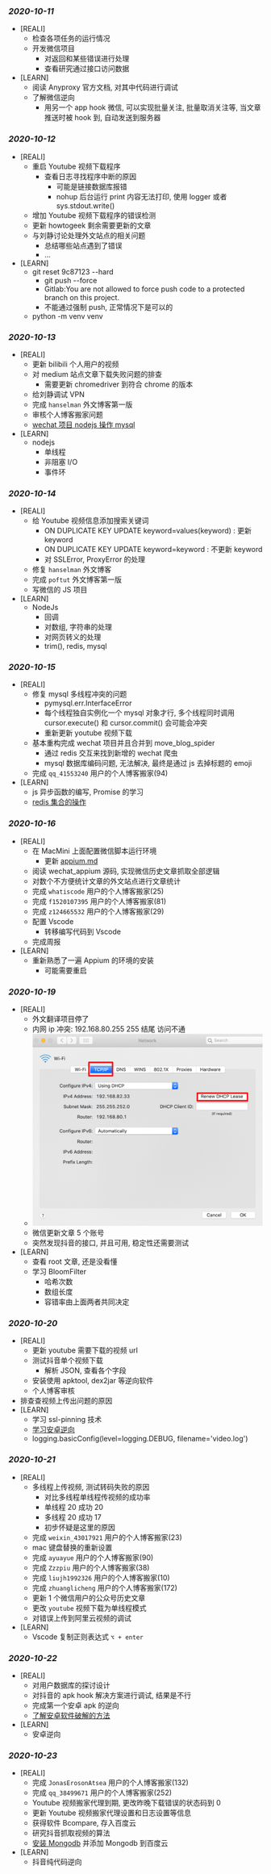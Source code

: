 ### *2020-10-11*
- [REALI]
  - 检查各项任务的运行情况
  - 开发微信项目
    - 对返回和某些错误进行处理
    - 查看研究通过接口访问数据
- [LEARN]
  - 阅读 Anyproxy 官方文档, 对其中代码进行调试
  - 了解微信逆向
    - 用另一个 app hook 微信, 可以实现批量关注, 批量取消关注等, 当文章推送时被 hook 到, 自动发送到服务器

### *2020-10-12*
- [REALI]
  - 重启 Youtube 视频下载程序
    - 查看日志寻找程序中断的原因
      - 可能是链接数据库报错
      - nohup 后台运行 print 内容无法打印, 使用 logger 或者 sys.stdout.write()
  - 增加 Youtube 视频下载程序的错误检测
  - 更新 howtogeek 剩余需要更新的文章
  - 与刘静讨论处理外文站点的相关问题
    - 总结哪些站点遇到了错误
    - ...
- [LEARN]
  - git reset 9c87123 --hard
    - git push --force
    - Gitlab:You are not allowed to force push code to a protected branch on this project.
    - 不能通过强制 push, 正常情况下是可以的
  - python -m venv venv

### *2020-10-13*
- [REALI]
  - 更新 bilibili 个人用户的视频
  - 对 medium 站点文章下载失败问题的排查
    - 需要更新 chromedriver 到符合 chrome 的版本
  - 给刘静调试 VPN
  - 完成 `hanselman` 外文博客第一版
  - 审核个人博客搬家问题
  - [wechat 项目 nodejs 操作 mysql](https://www.yiibai.com/mysql/nodejs-insert.html)
- [LEARN]
  - nodejs
    - 单线程
    - 非阻塞 I/O
    - 事件环

### *2020-10-14*
- [REALI]
  - 给 Youtube 视频信息添加搜索关键词
    - ON DUPLICATE KEY UPDATE keyword=values(keyword)  : 更新 keyword
    - ON DUPLICATE KEY UPDATE keyword=keyword          : 不更新 keyword
    - 对 SSLError, ProxyError 的处理
  - 修复 `hanselman` 外文博客
  - 完成 `poftut` 外文博客第一版
  - 写微信的 JS 项目
- [LEARN]
  - NodeJs
    - 回调
    - 对数组, 字符串的处理
    - 对网页转义的处理
    - trim(), redis, mysql

### *2020-10-15*
- [REALI]
  - 修复 mysql 多线程冲突的问题
    - pymysql.err.InterfaceError
    - 每个线程独自实例化一个 mysql 对象才行, 多个线程同时调用 cursor.execute() 和 cursor.commit() 会可能会冲突
    - 重新更新 youtube 视频下载
  - 基本重构完成 wechat 项目并且合并到 move_blog_spider
    - 通过 redis 交互来找到新增的 wechat 爬虫
    - mysql 数据库编码问题, 无法解决, 最终是通过 js 去掉标题的 emoji
  - 完成 `qq_41553240` 用户的个人博客搬家(94)
- [LEARN]
  - js 异步函数的编写, Promise 的学习
  - [redis 集合的操作](https://www.runoob.com/w3cnote/python-redis-intro.html)

### *2020-10-16*
- [REALI]
  - 在 MacMini 上面配置微信脚本运行环境
    - 更新 [appium.md](../../Code/Lang/Python/appium.md)
  - 阅读 wechat_appium 源码, 实现微信历史文章抓取全部逻辑
  - 对数个不方便统计文章的外文站点进行文章统计
  - 完成 `whatiscode` 用户的个人博客搬家(25)
  - 完成 `f1520107395` 用户的个人博客搬家(81)
  - 完成 `z124665532` 用户的个人博客搬家(29)
  - 配置 Vscode
    - 转移编写代码到 Vscode
  - 完成周报
- [LEARN]
  - 重新熟悉了一遍 Appium 的环境的安装
    - 可能需要重启

### *2020-10-19*
- [REALI]
  - 外文翻译项目停了
  - 内网 ip 冲突: 192.168.80.255  255 结尾 访问不通
  - ![wifi设置-高级-tcp/ip-renew-dhcp-lease](../images/wifi.png)
  - 微信更新文章 5 个账号
  - 突然发现抖音的接口, 并且可用, 稳定性还需要测试
- [LEARN]
  - 查看 root 文章, 还是没看懂
  - 学习 BloomFilter
    - 哈希次数
    - 数组长度
    - 容错率由上面两者共同决定

### *2020-10-20*
- [REALI]
  - 更新 youtube 需要下载的视频 url
  - 测试抖音单个视频下载
    - 解析 JSON, 查看各个字段
  - 安装使用 apktool, dex2jar 等逆向软件
  - 个人博客审核
- 排查查视频上传出问题的原因
- [LEARN]
  - 学习 ssl-pinning 技术
  - [学习安卓逆向](../../Code/Lang/Python/Crawler/Android%20Reverse/reverse.md)
  - logging.basicConfig(level=logging.DEBUG, filename='video.log')

### *2020-10-21*
- [REALI]
  - 多线程上传视频, 测试转码失败的原因
    - 对比多线程单线程传视频的成功率
    - 单线程 20 成功 20
    - 多线程 20 成功 17
    - 初步怀疑是这里的原因
  - 完成 `weixin_43017921` 用户的个人博客搬家(23)
  - mac 键盘替换的重新设置
  - 完成 `ayuayue` 用户的个人博客搬家(90)
  - 完成 `Zzzpiu` 用户的个人博客搬家(38)
  - 完成 `liujh1992326` 用户的个人博客搬家(10)
  - 完成 `zhuanglicheng` 用户的个人博客搬家(172)
  - 更新 1 个微信用户的公众号历史文章
  - 更改 `youtube` 视频下载为单线程模式
  - 对错误上传到阿里云视频的调试
- [LEARN]
  - Vscode 复制正则表达式 `⌥ + enter`

### *2020-10-22*
- [REALI]
  - 对用户数据库的探讨设计
  - 对抖音的 apk hook 解决方案进行调试, 结果是不行
  - 完成第一个安卓 apk 的逆向
  - [了解安卓软件破解的方法](https://bbs.nightteam.cn/thread-428.htm)
- [LEARN]
  - 安卓逆向

### *2020-10-23*
- [REALI]
  - 完成 `JonasErosonAtsea` 用户的个人博客搬家(132)
  - 完成 `qq_38499671` 用户的个人博客搬家(252)
  - Youtube 视频搬家代理到期, 更改昨晚下载错误的状态码到 0
  - 更新 Youtube 视频搬家代理设置和日志设置等信息
  - 获得软件 Bcompare, 存入百度云
  - 研究抖音抓取视频的算法
  - [安装 Mongodb](https://www.runoob.com/mongodb/mongodb-osx-install.html) 并添加 Mongodb 到百度云
- [LEARN]
  - 抖音纯代码逆向